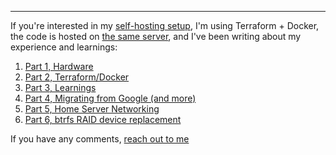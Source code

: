 ---

If you're interested in my [self-hosting setup](/setup/homeserver/), I'm using Terraform + Docker, the code is hosted on [the same server][nebula], and I've been writing about my experience and learnings:

1.  [Part 1, Hardware](/blog/2017/09/17/home-server-build/)
2.  [Part 2, Terraform/Docker](/blog/2017/11/09/home-server-update/)
3.  [Part 3, Learnings](/blog/2017/12/18/home-server-learnings/)
4.  [Part 4, Migrating from Google (and more)](/blog/2017/12/31/migrating-from-google/)
5.  [Part 5, Home Server Networking](/blog/2018/04/22/home-server-networking/)
6.  [Part 6, btrfs RAID device replacement](/blog/2019/02/24/btrfs-raid-device-replacement-story/)

If you have any comments, [reach out to me](/contact/)

[nebula]: https://git.captnemo.in/nemo/nebula/
